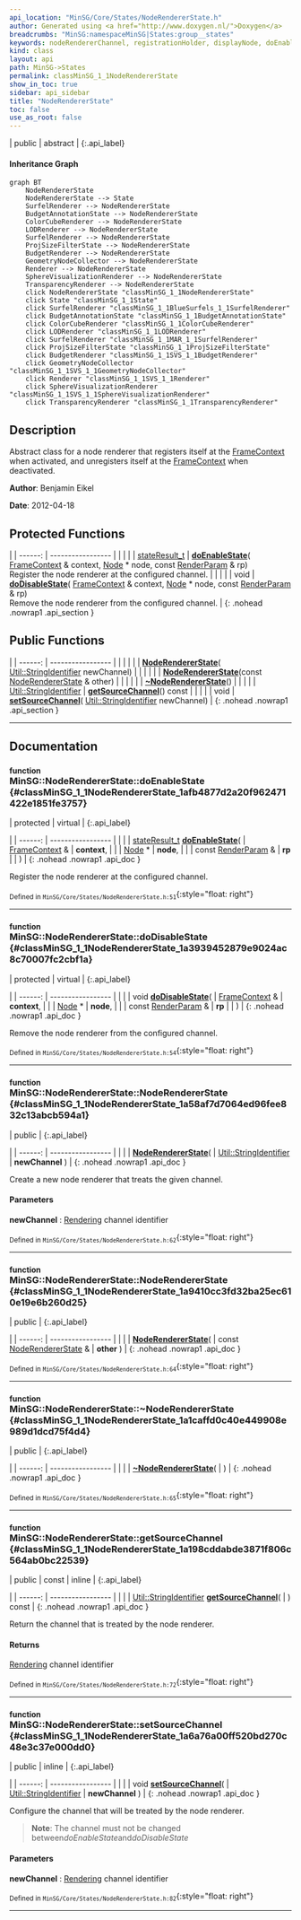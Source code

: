 ```yaml
---
api_location: "MinSG/Core/States/NodeRendererState.h"
author: Generated using <a href="http://www.doxygen.nl/">Doxygen</a>
breadcrumbs: "MinSG:namespaceMinSG|States:group__states"
keywords: nodeRendererChannel, registrationHolder, displayNode, doEnableState, doDisableState, NodeRendererState, NodeRendererState, ~NodeRendererState, getSourceChannel, setSourceChannel
kind: class
layout: api
path: MinSG->States
permalink: classMinSG_1_1NodeRendererState
show_in_toc: true
sidebar: api_sidebar
title: "NodeRendererState"
toc: false
use_as_root: false
---
```


| public | abstract |
{:.api_label}

#### Inheritance Graph

```mermaid
graph BT
	NodeRendererState
	NodeRendererState --> State
	SurfelRenderer --> NodeRendererState
	BudgetAnnotationState --> NodeRendererState
	ColorCubeRenderer --> NodeRendererState
	LODRenderer --> NodeRendererState
	SurfelRenderer --> NodeRendererState
	ProjSizeFilterState --> NodeRendererState
	BudgetRenderer --> NodeRendererState
	GeometryNodeCollector --> NodeRendererState
	Renderer --> NodeRendererState
	SphereVisualizationRenderer --> NodeRendererState
	TransparencyRenderer --> NodeRendererState
	click NodeRendererState "classMinSG_1_1NodeRendererState"
	click State "classMinSG_1_1State"
	click SurfelRenderer "classMinSG_1_1BlueSurfels_1_1SurfelRenderer"
	click BudgetAnnotationState "classMinSG_1_1BudgetAnnotationState"
	click ColorCubeRenderer "classMinSG_1_1ColorCubeRenderer"
	click LODRenderer "classMinSG_1_1LODRenderer"
	click SurfelRenderer "classMinSG_1_1MAR_1_1SurfelRenderer"
	click ProjSizeFilterState "classMinSG_1_1ProjSizeFilterState"
	click BudgetRenderer "classMinSG_1_1SVS_1_1BudgetRenderer"
	click GeometryNodeCollector "classMinSG_1_1SVS_1_1GeometryNodeCollector"
	click Renderer "classMinSG_1_1SVS_1_1Renderer"
	click SphereVisualizationRenderer "classMinSG_1_1SVS_1_1SphereVisualizationRenderer"
	click TransparencyRenderer "classMinSG_1_1TransparencyRenderer"
```

## Description



Abstract class for a node renderer that registers itself at the [FrameContext](classMinSG_1_1FrameContext) when activated, and unregisters itself at the [FrameContext](classMinSG_1_1FrameContext) when deactivated.



**Author**: Benjamin Eikel



**Date**: 2012-04-18





## Protected Functions

|
| ------: | ----------------- |
|  | |
| [stateResult_t](classMinSG_1_1State#classMinSG_1_1State_1a845dea0cc4734d4e6e1ddad95d29e6c1) | **[doEnableState](#classMinSG_1_1NodeRendererState_1afb4877d2a20f962471422e1851fe3757)**( [FrameContext](classMinSG_1_1FrameContext) & context,  [Node](classMinSG_1_1Node) * node, const [RenderParam](classMinSG_1_1RenderParam) & rp) <br/> Register the node renderer at the configured channel. |
|  | |
| void | **[doDisableState](#classMinSG_1_1NodeRendererState_1a3939452879e9024ac8c70007fc2cbf1a)**( [FrameContext](classMinSG_1_1FrameContext) & context,  [Node](classMinSG_1_1Node) * node, const [RenderParam](classMinSG_1_1RenderParam) & rp) <br/> Remove the node renderer from the configured channel. |
{: .nohead .nowrap1 .api_section }


## Public Functions

|
| ------: | ----------------- |
|  | |
|  | **[NodeRendererState](#classMinSG_1_1NodeRendererState_1a58af7d7064ed96fee832c13abcb594a1)**( [Util::StringIdentifier](classUtil_1_1StringIdentifier)  newChannel) |
|  | |
|  | **[NodeRendererState](#classMinSG_1_1NodeRendererState_1a9410cc3fd32ba25ec610e19e6b260d25)**(const [NodeRendererState](classMinSG_1_1NodeRendererState) & other) |
|  | |
|  | **[~NodeRendererState](#classMinSG_1_1NodeRendererState_1a1caffd0c40e449908e989d1dcd75f4d4)**() |
|  | |
| [Util::StringIdentifier](classUtil_1_1StringIdentifier) | **[getSourceChannel](#classMinSG_1_1NodeRendererState_1a198cddabde3871f806c564ab0bc22539)**() const |
|  | |
| void | **[setSourceChannel](#classMinSG_1_1NodeRendererState_1a6a76a00ff520bd270c48e3c37e000dd0)**( [Util::StringIdentifier](classUtil_1_1StringIdentifier)  newChannel) |
{: .nohead .nowrap1 .api_section }


-------------------------------------------------------------------

## Documentation

### <small>function</small><br/> MinSG::NodeRendererState::doEnableState {#classMinSG_1_1NodeRendererState_1afb4877d2a20f962471422e1851fe3757}

| protected | virtual |
{:.api_label}

|
| ------: | ----------------- |
|  |
| [stateResult_t](classMinSG_1_1State#classMinSG_1_1State_1a845dea0cc4734d4e6e1ddad95d29e6c1) **[doEnableState](#classMinSG_1_1NodeRendererState_1afb4877d2a20f962471422e1851fe3757)**( |  [FrameContext](classMinSG_1_1FrameContext) & | **context**, |
| |  [Node](classMinSG_1_1Node) * | **node**, |
| | const [RenderParam](classMinSG_1_1RenderParam) & | **rp** |
|   ) |
{: .nohead .nowrap1 .api_doc }

Register the node renderer at the configured channel.





<sub>Defined in `MinSG/Core/States/NodeRendererState.h:51`</sub>{:style="float: right"}

-------------------------------------------------------------------

### <small>function</small><br/> MinSG::NodeRendererState::doDisableState {#classMinSG_1_1NodeRendererState_1a3939452879e9024ac8c70007fc2cbf1a}

| protected | virtual |
{:.api_label}

|
| ------: | ----------------- |
|  |
| void **[doDisableState](#classMinSG_1_1NodeRendererState_1a3939452879e9024ac8c70007fc2cbf1a)**( |  [FrameContext](classMinSG_1_1FrameContext) & | **context**, |
| |  [Node](classMinSG_1_1Node) * | **node**, |
| | const [RenderParam](classMinSG_1_1RenderParam) & | **rp** |
|   ) |
{: .nohead .nowrap1 .api_doc }

Remove the node renderer from the configured channel.





<sub>Defined in `MinSG/Core/States/NodeRendererState.h:54`</sub>{:style="float: right"}

-------------------------------------------------------------------

### <small>function</small><br/> MinSG::NodeRendererState::NodeRendererState {#classMinSG_1_1NodeRendererState_1a58af7d7064ed96fee832c13abcb594a1}

| public |
{:.api_label}

|
| ------: | ----------------- |
|  |
|  **[NodeRendererState](#classMinSG_1_1NodeRendererState_1a58af7d7064ed96fee832c13abcb594a1)**( |  [Util::StringIdentifier](classUtil_1_1StringIdentifier)  | **newChannel** ) |
{: .nohead .nowrap1 .api_doc }



Create a new node renderer that treats the given channel.


#### Parameters
**newChannel**
:   [Rendering](namespaceRendering) channel identifier







<sub>Defined in `MinSG/Core/States/NodeRendererState.h:62`</sub>{:style="float: right"}

-------------------------------------------------------------------

### <small>function</small><br/> MinSG::NodeRendererState::NodeRendererState {#classMinSG_1_1NodeRendererState_1a9410cc3fd32ba25ec610e19e6b260d25}

| public |
{:.api_label}

|
| ------: | ----------------- |
|  |
|  **[NodeRendererState](#classMinSG_1_1NodeRendererState_1a9410cc3fd32ba25ec610e19e6b260d25)**( | const [NodeRendererState](classMinSG_1_1NodeRendererState) & | **other** ) |
{: .nohead .nowrap1 .api_doc }





<sub>Defined in `MinSG/Core/States/NodeRendererState.h:64`</sub>{:style="float: right"}

-------------------------------------------------------------------

### <small>function</small><br/> MinSG::NodeRendererState::~NodeRendererState {#classMinSG_1_1NodeRendererState_1a1caffd0c40e449908e989d1dcd75f4d4}

| public |
{:.api_label}

|
| ------: | ----------------- |
|  |
|  **[~NodeRendererState](#classMinSG_1_1NodeRendererState_1a1caffd0c40e449908e989d1dcd75f4d4)**( |  ) |
{: .nohead .nowrap1 .api_doc }





<sub>Defined in `MinSG/Core/States/NodeRendererState.h:65`</sub>{:style="float: right"}

-------------------------------------------------------------------

### <small>function</small><br/> MinSG::NodeRendererState::getSourceChannel {#classMinSG_1_1NodeRendererState_1a198cddabde3871f806c564ab0bc22539}

| public | const | inline |
{:.api_label}

|
| ------: | ----------------- |
|  |
| [Util::StringIdentifier](classUtil_1_1StringIdentifier) **[getSourceChannel](#classMinSG_1_1NodeRendererState_1a198cddabde3871f806c564ab0bc22539)**( |  ) const |
{: .nohead .nowrap1 .api_doc }



Return the channel that is treated by the node renderer.


#### Returns
 [Rendering](namespaceRendering) channel identifier





<sub>Defined in `MinSG/Core/States/NodeRendererState.h:72`</sub>{:style="float: right"}

-------------------------------------------------------------------

### <small>function</small><br/> MinSG::NodeRendererState::setSourceChannel {#classMinSG_1_1NodeRendererState_1a6a76a00ff520bd270c48e3c37e000dd0}

| public | inline |
{:.api_label}

|
| ------: | ----------------- |
|  |
| void **[setSourceChannel](#classMinSG_1_1NodeRendererState_1a6a76a00ff520bd270c48e3c37e000dd0)**( |  [Util::StringIdentifier](classUtil_1_1StringIdentifier)  | **newChannel** ) |
{: .nohead .nowrap1 .api_doc }



Configure the channel that will be treated by the node renderer.


> **Note**: The channel must not be changed between*doEnableState*and*doDisableState*



#### Parameters
**newChannel**
:   [Rendering](namespaceRendering) channel identifier







<sub>Defined in `MinSG/Core/States/NodeRendererState.h:82`</sub>{:style="float: right"}

-------------------------------------------------------------------

